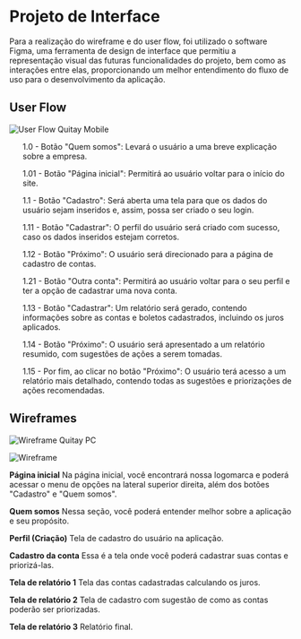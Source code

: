 
# Projeto de Interface


Para a realização do wireframe e do user flow, foi utilizado o software Figma, uma ferramenta de design de interface que permitiu a representação visual das futuras funcionalidades do projeto, bem como as interações entre elas, proporcionando um melhor entendimento do fluxo de uso para o desenvolvimento da aplicação.

## User Flow


![User Flow Quitay Mobile](https://user-images.githubusercontent.com/64965197/234720563-793271c0-640f-45f8-a8ef-fc608b2a14bb.png)

<ol> 1.0 - Botão "Quem somos": Levará o usuário a uma breve explicação sobre a empresa.</ol>
<ol>1.01 - Botão "Página inicial": Permitirá ao usuário voltar para o início do site. </ol>
<ol> 1.1 - Botão "Cadastro": Será aberta uma tela para que os dados do usuário sejam inseridos e, assim, possa ser criado o seu login. </ol>
<ol>1.11 - Botão "Cadastrar": O perfil do usuário será criado com sucesso, caso os dados inseridos estejam corretos. </ol>
<ol>1.12 - Botão "Próximo": O usuário será direcionado para a página de cadastro de contas. </ol>
<ol>1.21 - Botão "Outra conta": Permitirá ao usuário voltar para o seu perfil e ter a opção de cadastrar uma nova conta. </ol>
<ol>1.13 - Botão "Cadastrar": Um relatório será gerado, contendo informações sobre as contas e boletos cadastrados, incluindo os juros aplicados. </ol>
<ol>1.14 - Botão "Próximo": O usuário será apresentado a um relatório resumido, com sugestões de ações a serem tomadas. </ol>
<ol>1.15 - Por fim, ao clicar no botão "Próximo": O usuário terá acesso a um relatório mais detalhado, contendo todas as sugestões e priorizações de ações recomendadas. </ol>


## Wireframes

![Wireframe Quitay PC](https://user-images.githubusercontent.com/64965197/234721139-962315a3-a922-4079-8698-5986c623bc89.png)

![Wireframe](https://github.com/ICEI-PUC-Minas-PCO-SI/pco-si-2023-1-p1-proj-web-t1-grupo-1-quitay/assets/64965197/0882fd5b-31ae-4394-b1e8-6bf3134c5eaf)

**Página inicial**
Na página inicial, você encontrará nossa logomarca e poderá acessar o menu de opções na lateral superior direita, além dos botões "Cadastro" e "Quem somos".

**Quem somos**
Nessa seção, você poderá entender melhor sobre a aplicação e seu propósito.

**Perfil (Criação)**
Tela de cadastro do usuário na aplicação.

**Cadastro da conta**
Essa é a tela onde você poderá cadastrar suas contas e priorizá-las.

**Tela de relatório 1**
Tela das contas cadastradas calculando os juros.

**Tela de relatório 2**
Tela de cadastro com sugestão de como as contas poderão ser priorizadas.

**Tela de relatório 3**
Relatório final.
